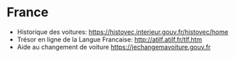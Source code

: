# France

* Historique des voitures: https://histovec.interieur.gouv.fr/histovec/home
* Trésor en ligne de la Langue Francaise: http://atilf.atilf.fr/tlf.htm
* Aide au changement de voiture https://jechangemavoiture.gouv.fr
